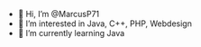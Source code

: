 - 👋 Hi, I’m @MarcusP71
- 👀 I’m interested in Java, C++, PHP, Webdesign
- 🌱 I’m currently learning Java

<!---
MarcusP71/MarcusP71 is a ✨ special ✨ repository because its `README.md` (this file) appears on your GitHub profile.
You can click the Preview link to take a look at your changes.
--->
